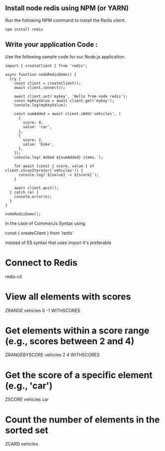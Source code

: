  
## Install node redis using NPM (or YARN)

Run the following NPM command to install the Redis client.

```
npm install redis
```

## Write your application Code : 

Use the following sample code for our Node.js application:

```
import { createClient } from 'redis';

async function nodeRedisDemo() {
  try {
    const client = createClient();
    await client.connect();

    await client.set('mykey', 'Hello from node redis');
    const myKeyValue = await client.get('mykey');
    console.log(myKeyValue);

    const numAdded = await client.zAdd('vehicles', [
      {
        score: 4,
        value: 'car',
      },
      {
        score: 2,
        value: 'bike',
      },
    ]);
    console.log(`Added ${numAdded} items.`);

    for await (const { score, value } of client.zScanIterator('vehicles')) {
      console.log(`${value} -> ${score}`);
    }

    await client.quit();
  } catch (e) {
    console.error(e);
  }
}

nodeRedisDemo();
```
in the case of CommonJs Syntax using 

const { createClient } from 'redis'

instead of ES syntax that uses import it's preferable 


# Connect to Redis
redis-cli

# View all elements with scores
ZRANGE vehicles 0 -1 WITHSCORES

# Get elements within a score range (e.g., scores between 2 and 4)
ZRANGEBYSCORE vehicles 2 4 WITHSCORES

# Get the score of a specific element (e.g., 'car')
ZSCORE vehicles car

# Count the number of elements in the sorted set
ZCARD vehicles

